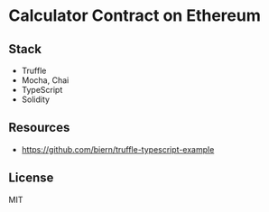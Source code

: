 # Calculator Contract on Ethereum

## Stack

- Truffle
- Mocha, Chai
- TypeScript
- Solidity

## Resources

- https://github.com/biern/truffle-typescript-example

## License

MIT
